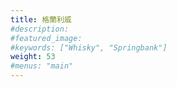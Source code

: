 ```yaml
---
title: 格蘭利威
#description: 
#featured_image: 
#keywords: ["Whisky", "Springbank"]
weight: 53
#menus: "main"
---
```

